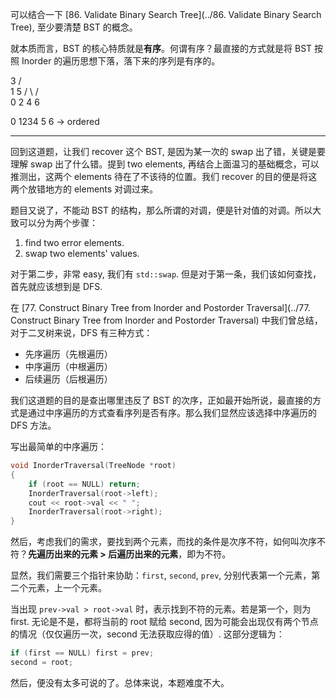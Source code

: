 可以结合一下 [86. Validate Binary Search Tree](../86. Validate Binary Search Tree), 至少要清楚 BST 的概念。

就本质而言，BST 的核心特质就是**有序**。何谓有序？最直接的方式就是将 BST 按照 Inorder 的遍历思想下落，落下来的序列是有序的。

3
/  \
1    5
/ \  / \
0  2 4   6

0 1234 5 6  -> ordered

------

回到这道题，让我们 recover 这个 BST, 是因为某一次的 swap 出了错，关键是要理解 swap 出了什么错。提到 two elements, 再结合上面温习的基础概念，可以推测出，这两个 elements 待在了不该待的位置。我们 recover 的目的便是将这两个放错地方的 elements 对调过来。

题目又说了，不能动 BST 的结构，那么所谓的对调，便是针对值的对调。所以大致可以分为两个步骤：

1. find two error elements.
2. swap two elements' values.

对于第二步，非常 easy, 我们有 `std::swap`. 但是对于第一条，我们该如何查找，首先就应该想到是 DFS.

在 [77. Construct Binary Tree from Inorder and Postorder Traversal](../77. Construct Binary Tree from Inorder and Postorder Traversal) 中我们曾总结，对于二叉树来说，DFS 有三种方式：

- 先序遍历（先根遍历）
- 中序遍历（中根遍历）
- 后续遍历（后根遍历）

我们这道题的目的是查出哪里违反了 BST 的次序，正如最开始所说，最直接的方式是通过中序遍历的方式查看序列是否有序。那么我们显然应该选择中序遍历的 DFS 方法。

写出最简单的中序遍历：

```cpp
void InorderTraversal(TreeNode *root)
{
    if (root == NULL) return;
    InorderTraversal(root->left);
    cout << root->val << " ";
    InorderTraversal(root->right);
}
```

然后，考虑我们的需求，要找到两个元素，而找的条件是次序不符，如何叫次序不符？**先遍历出来的元素 > 后遍历出来的元素**，即为不符。

显然，我们需要三个指针来协助：`first`, `second`, `prev`, 分别代表第一个元素，第二个元素，上一个元素。

当出现 `prev->val > root->val` 时，表示找到不符的元素。若是第一个，则为 first. 无论是不是，都将当前的 root 赋给 second, 因为可能会出现仅有两个节点的情况（仅仅遍历一次，second 无法获取应得的值）. 这部分逻辑为：

```cpp
if (first == NULL) first = prev;
second = root;
```

然后，便没有太多可说的了。总体来说，本题难度不大。
